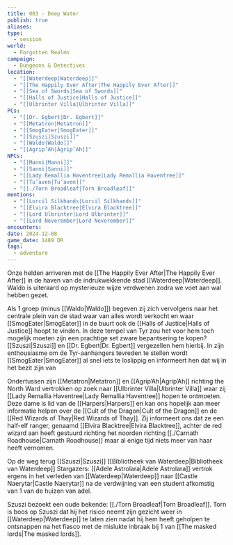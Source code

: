 ```yaml
---
title: 003 - Deep Water
publish: true
aliases: 
type:
  - session
world:
  - Forgotten Realms
campaign:
  - Dungeons & Detectives
location:
  - "[[Waterdeep|Waterdeep]]"
  - "[[The Happily Ever After|The Happily Ever After]]"
  - "[[Sea of Swords|Sea of Swords]]"
  - "[[Halls of Justice|Halls of Justice]]"
  - "[[Ulbrinter Villa|Ulbrinter Villa]]"
PCs:
  - "[[Dr. Egbert|Dr. Egbert]]"
  - "[[Metatron|Metatron]]"
  - "[[SmogEater|SmogEater]]"
  - "[[Szuszi|Szuszi]]"
  - "[[Waldo|Waldo]]"
  - "[[Agrip’Ah|Agrip’Ah]]"
NPCs:
  - "[[Manni|Manni]]"
  - "[[Sanni|Sanni]]"
  - "[[Lady Remallia Haventree|Lady Remallia Haventree]]"
  - "[[Tu’aven|Tu’aven]]"
  - "[[./Torn Broadleaf|Torn Broadleaf]]"
mentions:
  - "[[Lorcil Silkhands|Lorcil Silkhands]]"
  - "[[Elvira Blacktree|Elvira Blacktree]]"
  - "[[Lord Ulbrinter|Lord Ulbrinter]]"
  - "[[Lord Neverember|Lord Neverember]]"
encounters: 
date: 2024-12-08
game_date: 1489 DR
tags:
  - adventure
---
```


Onze helden arriveren met de [[The Happily Ever After|The Happily Ever After]] in de haven van de indrukwekkende stad [[Waterdeep|Waterdeep]]. Waldo is uiteraard op mysterieuze wijze verdwenen zodra we voet aan wal hebben gezet. 

Als 1 groep (minus [[Waldo|Waldo]]) begeven zij zich vervolgens naar het centrale plein van de stad waar van alles wordt verkocht en waar [[SmogEater|SmogEater]] in de buurt ook de [[Halls of Justice|Halls of Justice]] hoopt te vinden. In deze tempel van Tyr zou het voor hem toch mogelijk moeten zijn een prachtige set zware bepantsering te kopen? [[Szuszi|Szuszi]] en [[Dr. Egbert|Dr. Egbert]] vergezellen hem hierbij. In zijn enthousiasme om de Tyr-aanhangers tevreden te stellen wordt [[SmogEater|SmogEater]] al snel iets te loslippig en informeert hen dat wij in het bezit zijn van 

Ondertussen zijn [[Metatron|Metatron]] en [[Agrip’Ah|Agrip’Ah]] richting the North Ward vertrokken op zoek naar [[Ulbrinter Villa|Ulbrinter Villa]] waar zij [[Lady Remallia Haventree|Lady Remallia Haventree]] hopen te ontmoeten. Deze dame is lid van de [[Harpers|Harpers]] en kan ons hopelijk aan meer informatie helpen over de [[Cult of the Dragon|Cult of the Dragon]] en de [[Red Wizards of Thay|Red Wizards of Thay]]. Zij informeert ons dat ze een half-elf ranger, genaamd [[Elvira Blacktree|Elvira Blacktree]], achter de red wizard aan heeft gestuurd richting het noorden richting [[./Carnath Roadhouse|Carnath Roadhouse]] maar al enige tijd niets meer van haar heeft vernomen. 

Op de weg terug 
[[Szuszi|Szuszi]]
[[Bibliotheek van Waterdeep|Bibliotheek van Waterdeep]] 
Stargazers: [[Adele Astrolara|Adele Astrolara]] vertrok ergens in het verleden van [[Waterdeep|Waterdeep]] naar [[Castle Naerytar|Castle Naerytar]] na de verdwijning van een student afkomstig van 1 van de huizen van adel. 

Szuszi bezoekt een oude bekende: [[./Torn Broadleaf|Torn Broadleaf]]. Torn is boos op Szuszi dat hij het risico neemt zijn gezicht weer in [[Waterdeep|Waterdeep]] te laten zien nadat hij hem heeft geholpen te ontsnappen na het fiasco met de mislukte inbraak bij 1 van [[The masked lords|The masked lords]].

